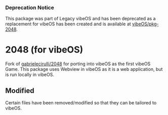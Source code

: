 ### Deprecation Notice
This package was part of Legacy vibeOS and has been deprecated as a replacement for vibeOS has been created and is available at [vibeOS/pkg-2048](https://github.com/vibeOS/pkg-2048).

# 2048 (for vibeOS)
Fork of [gabrielecirulli/2048](https://github.com/gabrielecirulli/2048) for porting into vibeOS as the first vibeOS Game. This package uses Webview in vibeOS as it is a web application, but is run locally in vibeOS.

## Modified
Certain files have been removed/modified so that they can be tailored to vibeOS.
